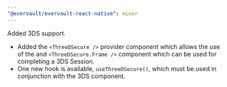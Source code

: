```yaml
---
"@evervault/evervault-react-native": minor
---
```


Added 3DS support. 

* Added the `<ThreeDSecure />` provider component which allows the use of the and `<ThreeDSecure.Frame />` component which can be used for completing a 3DS Session.
* One new hook is available, `useThreeDSecure()`, which must be used in conjunction with the 3DS component.
